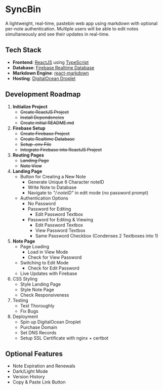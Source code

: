 # SyncBin
A lightweight, real-time, pastebin web app using markdown with optional per-note authentication.
Multiple users will be able to edit notes simultaneously and see their updates in real-time.

## Tech Stack
- **Frontend**: [ReactJS](https://react.dev/) using [TypeScript](https://www.typescriptlang.org/docs/)
- **Database**: [Firebase Realtime Database](https://firebase.google.com/docs/database)
- **Markdown Engine**: [react-markdown](https://github.com/remarkjs/react-markdown)
- **Hosting**: [DigitalOcean Droplet](https://www.digitalocean.com/products/droplets)

## Development Roadmap
1. **Initialize Project**
    - ~~Create ReactJS Project~~
    - ~~Install Dependencies~~
    - ~~Create initial README.md~~
2. **Firebase Setup**
    - ~~Create Firebase Project~~
    - ~~Create Realtime Database~~
    - ~~Setup .env File~~
    - ~~Integrate Firebase into ReactJS Project~~
3. **Routing Pages**
    - ~~Landing Page~~
    - ~~Note View~~
4. **Landing Page**
    - Button for Creating a New Note
        - Generate Unique 6 Character noteID
        - Write Note to Database
        - Navigate to *"/:noteID"* in edit mode (no password prompt)
    - Authentication Options
        - No Password
        - Password for Editing
            - Edit Password Textbox
        - Password for Editing & Viewing
            - Edit Password Textbox
            - View Password Textbox
            - Same Password Checkbox (Condenses 2 Textboxes into 1) 
5. **Note Page**
    - Page Loading
        - Load in View Mode
        - Check for View Password
    - Switching to Edit Mode
        - Check for Edit Password
    - Live Updates with Firebase
6. CSS Styling
    - Style Landing Page
    - Style Note Page
    - Check Responsiveness
7. Testing
    - Test Thoroughly
    - Fix Bugs
8. Deployment
    - Spin up DigitalOcean Droplet
    - Purchase Domain
    - Set DNS Records
    - Setup SSL Certificate with nginx + certbot
    
## Optional Features
- Note Expiration and Renewals
- Dark/Light Mode
- Version History
- Copy & Paste Link Button